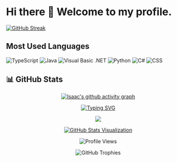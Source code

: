 # Hi there 👋 Welcome to my profile.

[![GitHub Streak](https://github-readme-streak-stats-nu-nine.vercel.app?user=IsaacNjoroge2024&theme=youtube-dark&border_radius=40&mode=weekly&exclude_days=Sun%2CSat&card_width=550&card_height=200)](https://git.io/streak-stats)
<!--
![GitHub Streak](https://github-readme-streak-stats.herokuapp.com/?user=IsaacNjoroge2024&theme=dark&hide_border=true&date_format=M%20j%5B%2C%20Y%5D)
--> 

## Most Used Languages
<!-- Using the languages bar from your current setup -->
![TypeScript](https://img.shields.io/badge/Java-54.65%25-orange)
![Java](https://img.shields.io/badge/Typescript-19.94%25-blue)
![Visual Basic .NET](https://img.shields.io/badge/Visual%20Basic%20.NET-16.06%25-purple)
![Python](https://img.shields.io/badge/Python-4.72%25-blue)
![C#](https://img.shields.io/badge/C%23-4.20%25-green)
![CSS](https://img.shields.io/badge/CSS-0.43%25-purple)

## 📊 GitHub Stats
<div align="center">
  
  <!-- GitHub Stats Card
  ![GitHub Stats](https://github-readme-stats.vercel.app/api?username=IsaacNjoroge2024&theme=radical&hide_border=true&include_all_commits=true&count_private=true)
  -->
  
  <!-- GitHub Contribution Graph -->
  [![Isaac's github activity graph](https://github-readme-activity-graph.vercel.app/graph?username=IsaacNjoroge2024&theme=tokyo-night&hide_border=true)](https://github.com/ashutosh00710/github-readme-activity-graph)
  
  <!-- Typing Animation -->
  [![Typing SVG](https://readme-typing-svg.demolab.com?font=Fira+Code&duration=3000&pause=1000&color=00FF00&center=true&vCenter=true&random=false&width=435&lines=A+passionate+Java+Developer;Always+learning+new+stuff;Full+Stack+Development+Enthusiast;Clean+Code+Advocate)](https://git.io/typing-svg)
  
  <!-- Tech Stack -->
  <img src="https://skillicons.dev/icons?i=java,ts,python,cs,dotnet,css&theme=dark" />

  <!-- Snake Animation
  ![Snake animation](https://raw.githubusercontent.com/IsaacNjoroge2024/IsaacNjoroge2024/output/github-contribution-grid-snake.svg)
  -->

  <!-- Animated Stats Grid -->
  [![GitHub Stats Visualization](https://github-readme-stats-git-masterrstaa-rickstaa.vercel.app/api?username=IsaacNjoroge2024&show_icons=true&theme=radical&count_private=true&line_height=28&hide_border=true&card_width=450&include_all_commits=true&role=owner,collaborator&show=reviews,discussions_answered&rank_icon=percentile&exclude_repo=github-readme-stats)](https://github.com/IsaacNjoroge2024)
  
  <!-- Profile Views Counter -->
  ![Profile Views](https://komarev.com/ghpvc/?username=IsaacNjoroge2024&color=blueviolet&style=flat-square)
  
  <!-- GitHub Trophies -->
  ![GitHub Trophies](https://github-profile-trophy.vercel.app/?username=IsaacNjoroge2024&theme=radical&no-frame=true&no-bg=true&margin-w=4)
</div>
